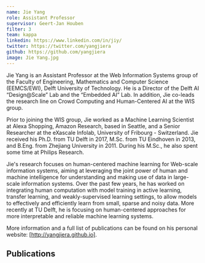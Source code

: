 ```yaml
---
name: Jie Yang
role: Assistant Professor
supervisor: Geert-Jan Houben
filter: 3
team: kappa
linkedin: https://www.linkedin.com/in/jiy/
twitter: https://twitter.com/yangjiera
github: https://github.com/yangjiera
image: Jie Yang.jpg
---
```


Jie Yang is an Assistant Professor at the Web Information Systems group of the Faculty of Engineering, Mathematics and Computer Science (EEMCS/EWI), 
Delft University of Technology. He is a Director of the Delft AI “Design@Scale” Lab and the “Embedded AI” Lab. 
In addition, Jie co-leads the research line on Crowd Computing and Human-Centered AI at the WIS group. 

Prior to joining the WIS group, Jie worked as a Machine Learning Scientist at Alexa Shopping, Amazon Research, based in Seattle, and 
a Senior Researcher at the eXascale Infolab, University of Fribourg - Switzerland. Jie received his Ph.D. from TU Delft in 2017, M.Sc. from TU Eindhoven in 2013, and 
B.Eng. from Zhejiang University in 2011. During his M.Sc., he also spent some time at Philips Research.

Jie's research focuses on human-centered machine learning for Web-scale information systems, aiming at leveraging the joint power of human and machine intelligence 
for understanding and making use of data in large-scale information systems. Over the past few years, he has worked on integrating human computation with model training in active learning, 
transfer learning, and weakly-supervised learning settings, to allow models to effectively and efficiently learn from small, sparse and noisy data. 
More recently at TU Delft, he is focusing on human-centered approaches for more interpretable and reliable machine learning systems.

More information and a full list of publications can be found on his personal website: [http://yangjiera.github.io].

## Publications
